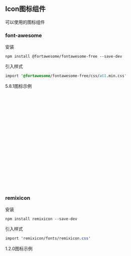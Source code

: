 <script>
  import fontawesome from './icon/fontawesome'
  import remixicon from './icon/remixicon'
  export default {
    components: {fontawesome, remixicon},
    created() {
    },
    mounted() {
    },
    methods: {
    },
    data() {
      return {
      }
    }
  }
</script>
## Icon图标组件

可以使用的图标组件

### font-awesome
安装
``` shell
npm install @fortawesome/fontawesome-free --save-dev
```
引入样式
```css
import '@fortawesome/fontawesome-free/css/all.min.css'
```

5.8.1图标示例
<div style="height:300px;overflow-y:auto;">
<fontawesome />
</div>

### remixicon
安装
``` shell
npm install remixicon --save-dev
```
引入样式
``` css
import 'remixicon/fonts/remixicon.css'
```

1.2.0图标示例
<div style="height:300px;overflow-y:auto;">
<remixicon />
</div>